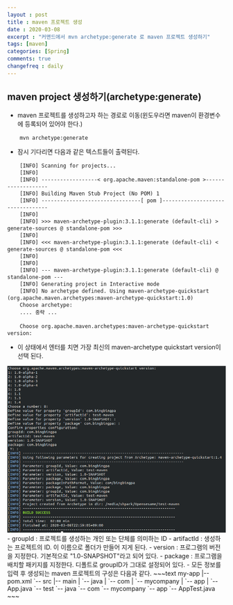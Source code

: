 ```yaml
---
layout : post
title : maven 프로젝트 생성
date : 2020-03-08
excerpt : "커맨드에서 mvn archetype:generate 로 maven 프로젝트 생성하기"
tags: [maven]
categories: [Spring]
comments: true
changefreq : daily
---
```


## maven project 생성하기(archetype:generate)

- maven 프로젝트를 생성하고자 하는 경로로 이동(윈도우라면 maven이 환경변수에 등록되어 있어야 한다.)
~~~shell
    mvn archetype:generate
~~~
- 잠시 기다리면 다음과 같은 텍스트들이 출력된다. 
~~~shell
    [INFO] Scanning for projects...
    [INFO] 
    [INFO] ------------------< org.apache.maven:standalone-pom >-------------------
    [INFO] Building Maven Stub Project (No POM) 1
    [INFO] --------------------------------[ pom ]---------------------------------
    [INFO] 
    [INFO] >>> maven-archetype-plugin:3.1.1:generate (default-cli) > generate-sources @ standalone-pom >>>
    [INFO] 
    [INFO] <<< maven-archetype-plugin:3.1.1:generate (default-cli) < generate-sources @ standalone-pom <<<
    [INFO] 
    [INFO] 
    [INFO] --- maven-archetype-plugin:3.1.1:generate (default-cli) @ standalone-pom ---
    [INFO] Generating project in Interactive mode
    [INFO] No archetype defined. Using maven-archetype-quickstart (org.apache.maven.archetypes:maven-archetype-quickstart:1.0)
    Choose archetype:
    .... 중략 ... 

    Choose org.apache.maven.archetypes:maven-archetype-quickstart version:
~~~
- 이 상태에서 엔터를 치면 가장 최신의 maven-archetype quickstart version이 선택 된다. 
<img src="/static/img/maven-quick-start/maven-quick-start.png">
- groupId : 프로젝트를 생성하는 개인 또는 단체를 의미하는 ID
- artifactId : 생성하는 프로젝트의 ID. 이 이름으로 폴더가 만들어 지게 된다. 
- version : 프로그램의 버전을 지정한다. 기본적으로 "1.0-SNAPSHOT"라고 되어 있다.
- package : 프로그램을 배치할 패키지를 지정한다. 디폴트로 groupID가 그대로 설정되어 있다. 
- 모든 정보를 입력 후 생성되는 maven 프로젝트의 구성은 다음과 같다. 
~~~text
    my-app
    |-- pom.xml
    `-- src
        |-- main
        |   `-- java
        |       `-- com
        |           `-- mycompany
        |               `-- app
        |                   `-- App.java
        `-- test
            `-- java
                `-- com
                    `-- mycompany
                        `-- app
                            `-- AppTest.java
~~~
